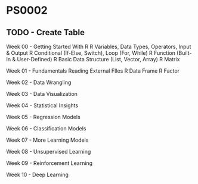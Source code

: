 # PS0002

## TODO - Create Table

Week 00 - Getting Started With R
R Variables, Data Types, Operators, Input & Output
R Conditional (If-Else, Switch), Loop (For, While)
R Function (Built-In & User-Defined)
R Basic Data Structure (List, Vector, Array)
R Matrix

Week 01 - Fundamentals
Reading External FIles
R Data Frame
R Factor

Week 02 - Data Wrangling

Week 03 - Data Visualization

Week 04 - Statistical Insights

Week 05 - Regression Models

Week 06 - Classification Models

Week 07 - More Learning Models

Week 08 - Unsupervised Learning

Week 09 - Reinforcement Learning

Week 10 - Deep Learning
